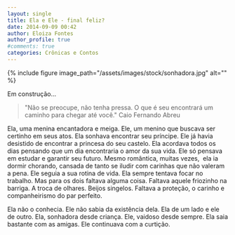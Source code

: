 ```yaml
---
layout: single
title: Ela e Ele - final feliz?
date: 2014-09-09 00:42
author: Eloiza Fontes
author_profile: true
#comments: true
categories: Crônicas e Contos
---
```


{% include figure image_path="/assets/images/stock/sonhadora.jpg" alt=""  %}

Em construção...

> "Não se preocupe, não tenha pressa. O que é seu encontrará um caminho para chegar até você." Caio Fernando Abreu

Ela, uma menina encantadora e meiga. Ele, um menino que buscava ser certinho em seus atos. Ela sonhava encontrar seu príncipe. Ele já havia desistido de encontrar a princesa do seu castelo. Ela acordava todos os dias pensando que um dia encontraria o amor da sua vida. Ele só pensava em estudar e garantir seu futuro. Mesmo romântica, muitas vezes,  ela ia dormir chorando, cansada de tanto se iludir com carinhas que não valeram a pena. Ele seguia a sua rotina de vida. Ela sempre tentava focar no trabalho. Mas para os dois faltava alguma coisa. Faltava aquele friozinho na barriga. A troca de olhares. Beijos singelos. Faltava a proteção, o carinho e companheirismo do par perfeito.

Ela não o conhecia. Ele não sabia da existência dela. Ela de um lado e ele de outro. Ela, sonhadora desde criança. Ele, vaidoso desde sempre. Ela saia bastante com as amigas. Ele continuava com a curtição.

